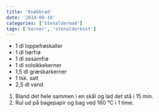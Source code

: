 ```yaml
---
title: 'Knækbrød'
date: '2014-09-19'
categories: ['Stenaldermad']
tags: ['kerner', 'stenalderkost']
---
```


* 1 dl loppefrøskaller
* 1 dl hørfrø
* 1 dl sesamfrø
* 1 dl solsikkekerner
* 1,5 dl græskarkerner
* 1 tsk. salt
* 2,5 dl vand

1. Bland det hele sammen i en skål og lad det stå i 15 min.
2. Rul ud på bagepapir og bag ved 160 °C i 1 time.
